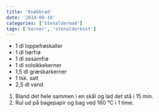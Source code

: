 ```yaml
---
title: 'Knækbrød'
date: '2014-09-19'
categories: ['Stenaldermad']
tags: ['kerner', 'stenalderkost']
---
```


* 1 dl loppefrøskaller
* 1 dl hørfrø
* 1 dl sesamfrø
* 1 dl solsikkekerner
* 1,5 dl græskarkerner
* 1 tsk. salt
* 2,5 dl vand

1. Bland det hele sammen i en skål og lad det stå i 15 min.
2. Rul ud på bagepapir og bag ved 160 °C i 1 time.
